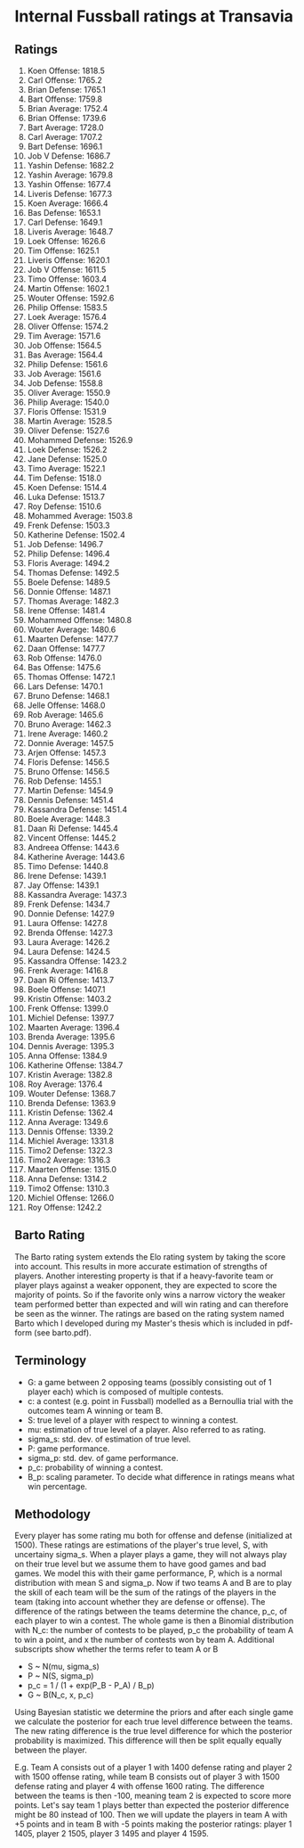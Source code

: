 # Internal Fussball ratings at Transavia
## Ratings
1. Koen Offense: 1818.5 
2. Carl Offense: 1765.2 
3. Brian Defense: 1765.1 
4. Bart Offense: 1759.8 
5. Brian Average: 1752.4 
6. Brian Offense: 1739.6 
7. Bart Average: 1728.0 
8. Carl Average: 1707.2 
9. Bart Defense: 1696.1 
10. Job V Defense: 1686.7 
11. Yashin Defense: 1682.2 
12. Yashin Average: 1679.8 
13. Yashin Offense: 1677.4 
14. Liveris Defense: 1677.3 
15. Koen Average: 1666.4 
16. Bas Defense: 1653.1 
17. Carl Defense: 1649.1 
18. Liveris Average: 1648.7 
19. Loek Offense: 1626.6 
20. Tim Offense: 1625.1 
21. Liveris Offense: 1620.1 
22. Job V Offense: 1611.5 
23. Timo Offense: 1603.4 
24. Martin Offense: 1602.1 
25. Wouter Offense: 1592.6 
26. Philip Offense: 1583.5 
27. Loek Average: 1576.4 
28. Oliver Offense: 1574.2 
29. Tim Average: 1571.6 
30. Job Offense: 1564.5 
31. Bas Average: 1564.4 
32. Philip  Defense: 1561.6 
33. Job Average: 1561.6 
34. Job Defense: 1558.8 
35. Oliver Average: 1550.9 
36. Philip Average: 1540.0 
37. Floris Offense: 1531.9 
38. Martin Average: 1528.5 
39. Oliver Defense: 1527.6 
40. Mohammed Defense: 1526.9 
41. Loek Defense: 1526.2 
42. Jane Defense: 1525.0 
43. Timo Average: 1522.1 
44. Tim Defense: 1518.0 
45. Koen Defense: 1514.4 
46. Luka Defense: 1513.7 
47. Roy Defense: 1510.6 
48. Mohammed Average: 1503.8 
49. Frenk  Defense: 1503.3 
50. Katherine Defense: 1502.4 
51. Job  Defense: 1496.7 
52. Philip Defense: 1496.4 
53. Floris Average: 1494.2 
54. Thomas Defense: 1492.5 
55. Boele Defense: 1489.5 
56. Donnie Offense: 1487.1 
57. Thomas Average: 1482.3 
58. Irene Offense: 1481.4 
59. Mohammed Offense: 1480.8 
60. Wouter Average: 1480.6 
61. Maarten Defense: 1477.7 
62. Daan Offense: 1477.7 
63. Rob Offense: 1476.0 
64. Bas Offense: 1475.6 
65. Thomas Offense: 1472.1 
66. Lars Defense: 1470.1 
67. Bruno Defense: 1468.1 
68. Jelle Offense: 1468.0 
69. Rob Average: 1465.6 
70. Bruno Average: 1462.3 
71. Irene Average: 1460.2 
72. Donnie Average: 1457.5 
73. Arjen Offense: 1457.3 
74. Floris Defense: 1456.5 
75. Bruno Offense: 1456.5 
76. Rob Defense: 1455.1 
77. Martin Defense: 1454.9 
78. Dennis Defense: 1451.4 
79. Kassandra Defense: 1451.4 
80. Boele Average: 1448.3 
81. Daan Ri Defense: 1445.4 
82. Vincent Offense: 1445.2 
83. Andreea Offense: 1443.6 
84. Katherine Average: 1443.6 
85. Timo Defense: 1440.8 
86. Irene Defense: 1439.1 
87. Jay Offense: 1439.1 
88. Kassandra Average: 1437.3 
89. Frenk Defense: 1434.7 
90. Donnie Defense: 1427.9 
91. Laura Offense: 1427.8 
92. Brenda Offense: 1427.3 
93. Laura Average: 1426.2 
94. Laura Defense: 1424.5 
95. Kassandra Offense: 1423.2 
96. Frenk Average: 1416.8 
97. Daan Ri Offense: 1413.7 
98. Boele Offense: 1407.1 
99. Kristin Offense: 1403.2 
100. Frenk Offense: 1399.0 
101. Michiel Defense: 1397.7 
102. Maarten Average: 1396.4 
103. Brenda Average: 1395.6 
104. Dennis Average: 1395.3 
105. Anna Offense: 1384.9 
106. Katherine Offense: 1384.7 
107. Kristin Average: 1382.8 
108. Roy Average: 1376.4 
109. Wouter Defense: 1368.7 
110. Brenda Defense: 1363.9 
111. Kristin Defense: 1362.4 
112. Anna Average: 1349.6 
113. Dennis Offense: 1339.2 
114. Michiel Average: 1331.8 
115. Timo2 Defense: 1322.3 
116. Timo2 Average: 1316.3 
117. Maarten Offense: 1315.0 
118. Anna Defense: 1314.2 
119. Timo2 Offense: 1310.3 
120. Michiel Offense: 1266.0 
121. Roy Offense: 1242.2 

## Barto Rating
The Barto rating system extends the Elo rating system by taking the score into account. This results in more accurate estimation of strengths of players. Another interesting property is that if a heavy-favorite team or player plays against a weaker opponent, they are expected to score the majority of points. So if the favorite only wins a narrow victory the weaker team performed better than expected and will win rating and can therefore be seen as the winner. The ratings are based on the rating system named Barto which I developed during my Master's thesis which is included in pdf-form (see barto.pdf).
## Terminology
- G: a game between 2 opposing teams (possibly consisting out of 1 player each) which is composed of multiple contests.
- c: a contest (e.g. point in Fussball) modelled as a Bernoullia trial with the outcomes team A winning or team B.
- S: true level of a player with respect to winning a contest.
- mu: estimation of true level of a player. Also referred to as rating.
- sigma_s: std. dev. of estimation of true level.
- P: game performance.
- sigma_p: std. dev. of game performance.
- p_c: probability of winning a contest.
- B_p: scaling parameter. To decide what difference in ratings means what win percentage.
## Methodology
Every player has some rating mu both for offense and defense (initialized at 1500). These ratings are estimations of the player's true level, S, with uncertainy sigma_s. When a player plays a game, they will not always play on their true level but we assume them to have good games and bad games. We model this with their game performance, P, which is a normal distribution with mean S and sigma_p. Now if two teams A and B are to play the skill of each team will be the sum of the ratings of the players in the team (taking into account whether they are defense or offense). The difference of the ratings between the teams determine the chance, p_c, of each player to win a contest. The whole game is then a Binomial distribution with N_c: the number of contests to be played, p_c the probability of team A to win a point, and x the number of contests won by team A. Additional subscripts show whether the terms refer to team A or B
- S ~ N(mu, sigma_s)
- P ~ N(S, sigma_p)
- p_c = 1 / (1 + exp(P_B - P_A) / B_p)
- G ~ B(N_c, x, p_c)

Using Bayesian statistic we determine the priors and after each single game we calculate the posterior for each true level difference between the teams. The new rating difference is the true level difference for which the posterior probability is maximized. This difference will then be split equally equally between the player. 

E.g. Team A consists out of a player 1 with 1400 defense rating and player 2 with 1500 offense rating, while team B consists out of player 3 with 1500 defense rating and player 4 with offense 1600 rating. The difference between the teams is then -100, meaning team 2 is expected to score more points. Let's say team 1 plays better than expected the posterior difference might be 80 instead of 100. Then we will update the players in team A with +5 points and in team B with -5 points making the posterior ratings: player 1 1405, player 2 1505, player 3 1495 and player 4 1595.